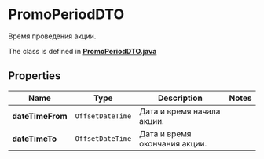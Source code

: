 

# PromoPeriodDTO

Время проведения акции.

The class is defined in **[PromoPeriodDTO.java](../../src/main/java/org/openapitools/model/PromoPeriodDTO.java)**

## Properties

Name | Type | Description | Notes
------------ | ------------- | ------------- | -------------
**dateTimeFrom** | `OffsetDateTime` | Дата и время начала акции. | 
**dateTimeTo** | `OffsetDateTime` | Дата и время окончания акции. | 





